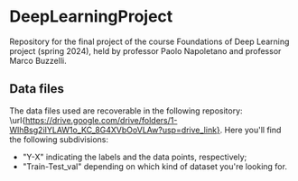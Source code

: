 # DeepLearningProject
Repository for the final project of the course Foundations of Deep Learning project (spring 2024), held by professor Paolo Napoletano and professor Marco Buzzelli. 

## Data files

The data files used are recoverable in the following repository: \url{https://drive.google.com/drive/folders/1-WlhBsg2iIYLAW1o_KC_8G4XVbOoVLAw?usp=drive_link}. Here you'll find the following subdivisions: 

- "Y-X" indicating the labels and the data points, respectively;
- "Train-Test_val" depending on which kind of dataset you're looking for.
